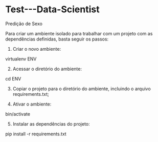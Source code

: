 # Test---Data-Scientist
Predição de Sexo

Para criar um ambiente isolado para trabalhar com um projeto com as dependências definidas, basta seguir os passos:

1) Criar o novo ambiente:

virtualenv ENV

2) Acessar o diretório do ambiente:

cd ENV

3) Copiar o projeto para o diretório do ambiente, incluindo o arquivo requirements.txt;

4) Ativar o ambiente:

bin/activate

5) Instalar as dependências do projeto:

pip install -r requirements.txt
